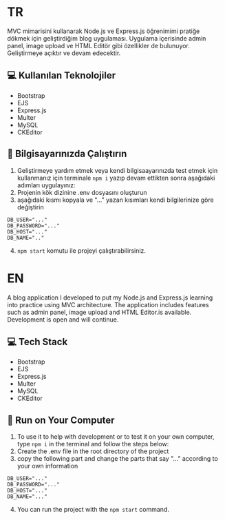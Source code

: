 # TR
MVC mimarisini kullanarak Node.js ve Express.js öğrenimimi pratiğe dökmek için geliştirdiğim blog uygulaması. Uygulama içerisinde admin panel, image upload ve HTML Editör gibi özellikler de 
bulunuyor. Geliştirmeye açıktır ve devam edecektir. 
## 💻 Kullanılan Teknolojiler
- Bootstrap
- EJS
- Express.js
- Multer
- MySQL
- CKEditor

## 🚀 Bilgisayarınızda Çalıştırın
1. Geliştirmeye yardım etmek veya kendi bilgisaayarınızda test etmek için kullanmanız için terminale ``npm i`` yazıp devam ettikten sonra aşağıdaki adımları uygulayınız:
2. Projenin kök dizinine .env dosyasını oluşturun
3. aşağıdaki kısmı kopyala ve "..." yazan kısımları kendi bilgilerinize göre değiştirin
```
DB_USER="..."
DB_PASSWORD="..."
DB_HOST="..."
DB_NAME=".."
```
4. ``npm start`` komutu ile projeyi çalıştırabilirsiniz. 

# EN
A blog application I developed to put my Node.js and Express.js learning into practice using MVC architecture. The application includes features such as admin panel, image upload and HTML Editor.is available. Development is open and will continue.
## 💻 Tech Stack
- Bootstrap
- EJS
- Express.js
- Multer
- MySQL
- CKEditor

## 🚀 Run on Your Computer
1. To use it to help with development or to test it on your own computer, type ``npm i`` in the terminal and follow the steps below:
2. Create the .env file in the root directory of the project
3. copy the following part and change the parts that say "..." according to your own information
```
DB_USER="..."
DB_PASSWORD="..."
DB_HOST="..."
DB_NAME="..."
```
4. You can run the project with the ``npm start`` command.
